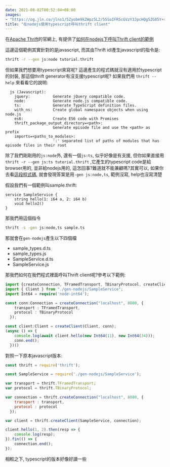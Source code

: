 ```yaml
---
date: 2021-08-02T00:52:04+08:00
images: 
- "https://og.jln.co/jlns1/5Zyobm9kZWpz5L2/55SoIFR5cGVzY3JpcHQg5ZG85Y+rdGhyaWZ0IENsaWVudA"
title: "在nodejs使用typescript呼叫thrift client"
---
```


在[Apache Thrift](https://thrift.apache.org/)的官網上, 有提供了[如何在nodejs下呼叫Thrift client的範例](http://thrift.apache.org/tutorial/nodejs)

這邊這個範例其實針對的是javascript, 而其由Thrift idl產生javascript的指令是:
```sh
thrift -r --gen js:node tutorial.thrift
```

但如果我們想要用typescript來寫呢? 這邊產生的程式碼就沒有適用於typescript的封裝, 那這個thrift generator有沒支援typescript呢? 如果我們用 ``` thrift --help ``` 來看看它的說明:

```
  js (Javascript):
    jquery:          Generate jQuery compatible code.
    node:            Generate node.js compatible code.
    ts:              Generate TypeScript definition files.
    with_ns:         Create global namespace objects when using node.js
    es6:             Create ES6 code with Promises
    thrift_package_output_directory=<path>:
                     Generate episode file and use the <path> as prefix
    imports=<paths_to_modules>:
                     ':' separated list of paths of modules that has episode files in their root   
```

除了我們剛剛用的```js:node```外, 還有一個```js:ts```, 似乎好像是有支援, 但你如果直接用```thrift -r --gen js:ts tutorial.thrift``` ,它產生的typescript code是給browser用的, 並非給nodejs用的, 這怎回事?難道就不能兼顧嗎?其實可以, 如果你去看[這段程式碼](https://github.com/apache/thrift/blob/master/lib/nodets/Makefile.am), 就會發現答案是用```-gen js:node,ts```, 範例沒寫, help也沒寫清楚

假設我們有一個範例叫sample.thrift:

```thrift
service SampleService {
    string hello(1: i64 a, 2: i64 b)
    void hello2()
}
```
那我們用這個指令
```sh
thrift -s -gen js:node,ts sample.ts
```
那就會在```gen-nodejs```產生以下四個檔

* sample_types.d.ts
* sample_types.js
* SampleService.d.ts
* SampleService.js

那我們如何在我們程式裡面呼叫Thrift client呢?參考以下範例:

```typescript
import {createConnection, TFramedTransport, TBinaryProtocol, createClient, Connection} from "thrift";
import { Client } from "./gen-nodejs/SampleService";
import Int64 = require('node-int64');

const conn:Connection = createConnection("localhost", 8080, {
    transport : TFramedTransport,
    protocol : TBinaryProtocol
  });

const client:Client = createClient(Client, conn);
(async () => {
    console.log(await client.hello(new Int64(11), new Int64(34)));
    conn.end();
  })()
```

對照一下原本javascript版本:

```javascript
const thrift = require('thrift');

const SampleService = require('./gen-nodejs/SampleService');

var transport = thrift.TFramedTransport;
var protocol = thrift.TBinaryProtocol;

var connection = thrift.createConnection("localhost", 8080, {
    transport : transport,
    protocol : protocol
  });

var client = thrift.createClient(SampleService, connection);

client.hello(1, 2).then(resp => {
    console.log(resp);
}).fin(() => {
    connection.end();
});
```

相較之下, typescript的版本好像好讀一些